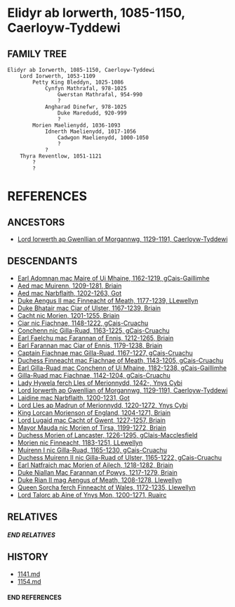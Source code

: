 # Elidyr ab Iorwerth, 1085-1150, Caerloyw-Tyddewi

## FAMILY TREE
```
Elidyr ab Iorwerth, 1085-1150, Caerloyw-Tyddewi
    Lord Iorwerth, 1053-1109
        Petty King Bleddyn, 1025-1086
            Cynfyn Mathrafal, 978-1025
                Gwerstan Mathrafal, 954-990
                ?
            Angharad Dinefwr, 978-1025
                Duke Maredudd, 920-999
                ?
        Morien Maelienydd, 1036-1093
            Idnerth Maelienydd, 1017-1056
                Cadwgon Maelienydd, 1000-1050
                ?
            ?
    Thyra Reventlow, 1051-1121
        ?
        ?

```


# REFERENCES

## ANCESTORS
* [Lord Iorwerth ap Gwenllian of Morgannwg, 1129-1191, Caerloyw-Tyddewi](iorwerth_ap_gwenllian_1129.md)

## DESCENDANTS
* [Earl Adomnan mac Maire of Ui Mhaine, 1162-1219, gCais-Gaillimhe](adomnan_mac_maire_1162.md)
* [Aed mac Muirenn, 1209-1281, Briain](aed_mac_muirenn_1209.md)
* [Aed mac Narbflaith, 1202-1263, Got](aed_mac_narbflaith_1202.md)
* [Duke Aengus II mac Finneacht of Meath, 1177-1239, LLewellyn](aengus_ii_mac_finneacht_1177.md)
* [Duke Bhatair mac Ciar of Ulster, 1167-1239, Briain](bhatair_mac_ciar_1167.md)
* [Cacht nic Morien, 1201-1255, Briain](cacht_nic_morien_1201.md)
* [Ciar nic Fiachnae, 1148-1222, gCais-Cruachu](ciar_nic_fiachnae_1148.md)
* [Conchenn nic Gilla-Ruad, 1163-1225, gCais-Cruachu](conchenn_nic_gilla-ruad_1163.md)
* [Earl Faelchu mac Farannan of Ennis, 1212-1265, Briain](faelchu_mac_farannan_1212.md)
* [Earl Farannan mac Ciar of Ennis, 1179-1238, Briain](farannan_mac_ciar_1179.md)
* [Captain Fiachnae mac Gilla-Ruad, 1167-1227, gCais-Cruachu](fiachnae_mac_gilla-ruad_1167.md)
* [Duchess Finneacht mac Fiachnae of Meath, 1143-1205, gCais-Cruachu](finneacht_mac_fiachnae_1143.md)
* [Earl Gilla-Ruad mac Conchenn of Ui Mhaine, 1182-1238, gCais-Gaillimhe](gilla-ruad_mac_conchenn_1182.md)
* [Gilla-Ruad mac Fiachnae, 1142-1204, gCais-Cruachu](gilla-ruad_mac_fiachnae_1142.md)
* [Lady Hywela ferch Lles of Merionnydd, 1242-, Ynys Cybi](hywela_ferch_lles_1242.md)
* [Lord Iorwerth ap Gwenllian of Morgannwg, 1129-1191, Caerloyw-Tyddewi](iorwerth_ap_gwenllian_1129.md)
* [Laidine mac Narbflaith, 1200-1231, Got](laidine_mac_narbflaith_1200.md)
* [Lord Lles ap Madrun of Merionnydd, 1220-1272, Ynys Cybi](lles_ap_madrun_1220.md)
* [King Lorcan Morienson of England, 1204-1271, Briain](lorcan_morienson_1204.md)
* [Lord Lugaid mac Cacht of Gwent, 1227-1257, Briain](lugaid_mac_cacht_1227.md)
* [Mayor Mauda nic Morien of Tirsa, 1199-1272, Briain](mauda_nic_morien_1199.md)
* [Duchess Morien of Lancaster, 1226-1295, gClais-Macclesfield](morien_1226.md)
* [Morien nic Finneacht, 1183-1251, LLewellyn](morien_nic_finneacht_1183.md)
* [Muirenn I nic Gilla-Ruad, 1165-1230, gCais-Cruachu](muirenn_i_nic_gilla-ruad_1165.md)
* [Duchess Muirenn II nic Gilla-Ruad of Ulster, 1165-1222, gCais-Cruachu](muirenn_ii_nic_gilla-ruad_1165.md)
* [Earl Natfraich mac Morien of Ailech, 1218-1282, Briain](natfraich_mac_morien_1218.md)
* [Duke Niallan Mac Farannan of Powys, 1217-1279, Briain](niallan_mac_farannan_1217.md)
* [Duke Rian II mag Aengus of Meath, 1208-1278, Llewellyn](rian_ii_mag_aengus_1208.md)
* [Queen Sorcha ferch Finneacht of Wales, 1172-1235, Llewellyn](sorcha_ferch_finneacht_1172.md)
* [Lord Talorc ab Aine of Ynys Mon, 1200-1271, Ruairc](talorc_ab_aine_1200.md)

## RELATIVES

##### END RELATIVES 
## HISTORY
* [1141.md](../h/1141.md)
* [1154.md](../h/1154.md)

#### END REFERENCES
